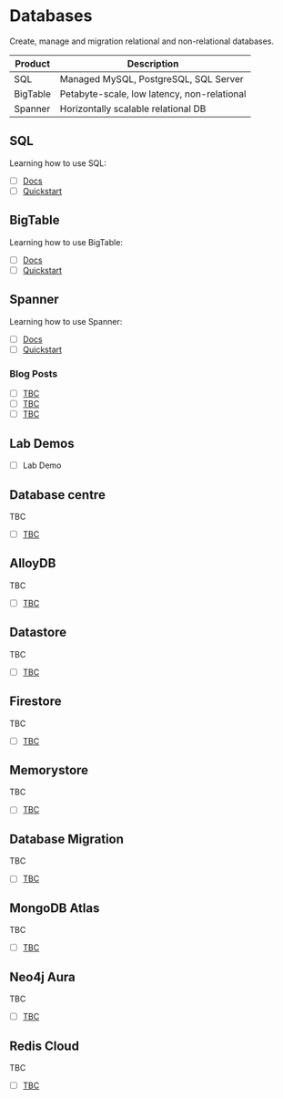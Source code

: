 # Databases

Create, manage and migration relational and non-relational databases.

| Product | Description |
|---------|-------------|
| SQL | Managed MySQL, PostgreSQL, SQL Server |
| BigTable | Petabyte-scale, low latency, non-relational |
| Spanner| Horizontally scalable relational DB |

## SQL 

Learning how to use SQL:

- [ ] [Docs]()
- [ ] [Quickstart]()

## BigTable 

Learning how to use BigTable:

- [ ] [Docs]()
- [ ] [Quickstart]()

## Spanner 

Learning how to use Spanner:

- [ ] [Docs]()
- [ ] [Quickstart]()

### Blog Posts

- [ ] [TBC]()
- [ ] [TBC]()
- [ ] [TBC]()

## Lab Demos

- [ ] Lab Demo 

## Database centre 

TBC

- [ ] [TBC]()

## AlloyDB 

TBC

- [ ] [TBC]()

## Datastore 

TBC

- [ ] [TBC]()

## Firestore 

TBC

- [ ] [TBC]()

## Memorystore 

TBC

- [ ] [TBC]()

## Database Migration 

TBC

- [ ] [TBC]()

## MongoDB Atlas 

TBC

- [ ] [TBC]()

## Neo4j Aura 

TBC

- [ ] [TBC]()

## Redis Cloud 

TBC

- [ ] [TBC]()
